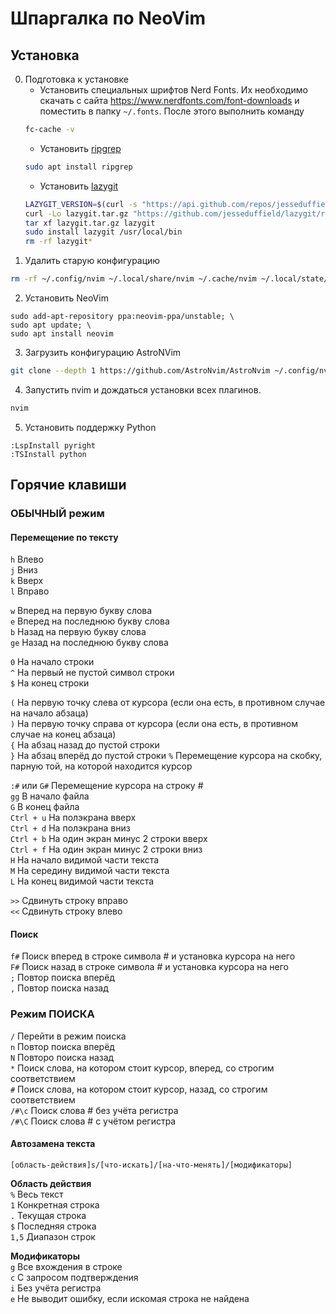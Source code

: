 # Шпаргалка по NeoVim

## Установка
0. Подготовка к установке
    - Установить специальных шрифтов Nerd Fonts. Их необходимо скачать с сайта https://www.nerdfonts.com/font-downloads и поместить в папку `~/.fonts`. После этого выполнить команду  
    ```bash
    fc-cache -v
    ```  
    - Установить [ripgrep](https://github.com/BurntSushi/ripgrep)  
    ```bash
    sudo apt install ripgrep
    ```  
    - Установить [lazygit](https://github.com/jesseduffield/lazygit)  
    ```bash
    LAZYGIT_VERSION=$(curl -s "https://api.github.com/repos/jesseduffield/lazygit/releases/latest" | grep -Po '"tag_name": "v\K[^"]*')
    curl -Lo lazygit.tar.gz "https://github.com/jesseduffield/lazygit/releases/latest/download/lazygit_${LAZYGIT_VERSION}_Linux_x86_64.tar.gz"
    tar xf lazygit.tar.gz lazygit
    sudo install lazygit /usr/local/bin
    rm -rf lazygit*
    ```
1. Удалить старую конфигурацию  
```bash
rm -rf ~/.config/nvim ~/.local/share/nvim ~/.cache/nvim ~/.local/state/nvim
```
2. Установить NeoVim  
```
sudo add-apt-repository ppa:neovim-ppa/unstable; \
sudo apt update; \
sudo apt install neovim
```
3. Загрузить конфигурацию AstroNVim  
```bash
git clone --depth 1 https://github.com/AstroNvim/AstroNvim ~/.config/nvim
```
4. Запустить nvim и дождаться установки всех плагинов.  
```bash
nvim
```
5. Установить поддержку Python  
```
:LspInstall pyright
:TSInstall python
```

## Горячие клавиши
### ОБЫЧНЫЙ режим
#### Перемещение по тексту
`h` Влево  
`j` Вниз  
`k` Вверх  
`l` Вправо  

`w` Вперед на первую букву слова  
`e` Вперед на последнюю букву слова  
`b` Назад на первую букву слова  
`ge` Назад на последнюю букву слова

`0` На начало строки  
`^` На первый не пустой символ строки  
`$` На конец строки  

`(` На первую точку слева от курсора (если она есть, в противном случае на начало абзаца)  
`)` На первую точку справа от курсора (если она есть, в противном случае на конец абзаца)  
`{` На абзац назад до пустой строки  
`}` На абзац вперёд до пустой строки 
`%` Перемещение курсора на скобку, парную той, на которой находится курсор  

`:#` или `G#` Перемещение курсора на строку #  
`gg` В начало файла  
`G` В конец файла  
`Ctrl + u` На полэкрана вверх  
`Ctrl + d` На полэкрана вниз  
`Ctrl + b` На один экран минус 2 строки вверх  
`Ctrl + f` На один экран минус 2 строки вниз  
`H` На начало видимой части текста  
`M` На середину видимой части текста  
`L` На конец видимой части текста  

`>>` Сдвинуть строку вправо  
`<<` Сдвинуть строку влево  

#### Поиск
`f#` Поиск вперед в строке символа # и установка курсора на него  
`F#` Поиск назад в строке символа # и установка курсора на него  
`;` Повтор поиска вперёд  
`,` Повтор поиска назад  

### Режим ПОИСКА
`/` Перейти в режим поиска  
`n` Повтор поиска вперёд  
`N` Повторо поиска назад  
`*` Поиск слова, на котором стоит курсор, вперед, со строгим соответствием  
`#` Поиск слова, на котором стоит курсор, назад, со строгим соответствием  
`/#\c` Поиск слова # без учёта регистра  
`/#\C` Поиск слова # с учётом регистра  

#### Автозамена текста
`[область-действия]s/[что-искать]/[на-что-менять]/[модификаторы]`  
  
**Область действия**  
`%` Весь текст  
`1` Конкретная строка  
`.` Текущая строка  
`$` Последняя строка  
`1,5` Диапазон строк
  
**Модификаторы**  
`g` Все вхождения в строке  
`c` С запросом подтверждения  
`i` Без учёта регистра  
`e` Не выводит ошибку, если искомая строка не найдена  
